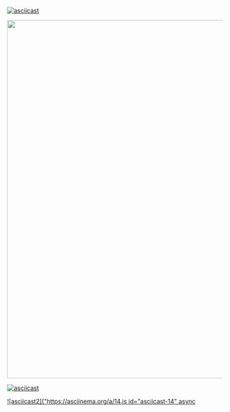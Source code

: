 [![asciicast](https://asciinema.org/a/14.png)](https://asciinema.org/a/14)

<a href="https://asciinema.org/a/14"><img src="https://asciinema.org/a/14.png" width="836"/></a>

[![asciicast](https://asciinema.org/a/14.png)](https://asciinema.org/a/14)


[![asciicast2]("https://asciinema.org/a/14.js id="asciicast-14" async](https://asciinema.org/a/14)
